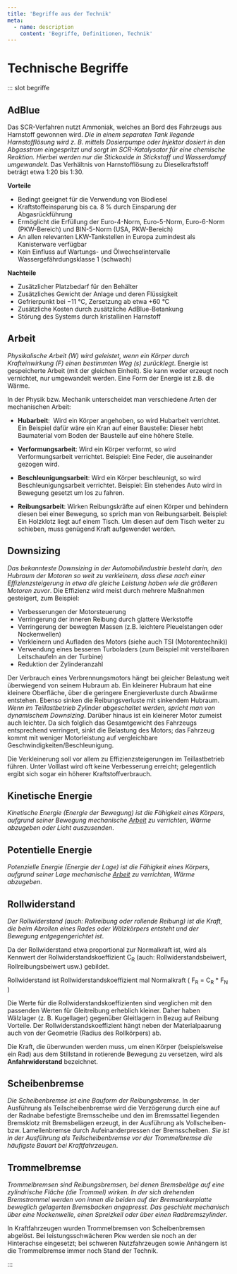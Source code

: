 ```yaml
---
title: 'Begriffe aus der Technik'
meta:
  - name: description
    content: 'Begriffe, Definitionen, Technik'
---
```


# Technische Begriffe

::: slot begriffe

## AdBlue

Das SCR-Verfahren nutzt Ammoniak, welches an Bord des Fahrzeugs aus Harnstoff gewonnen wird. *Die in einem separaten Tank liegende Harnstofflösung wird z. B. mittels Dosierpumpe oder Injektor dosiert in den Abgasstrom eingespritzt und sorgt im SCR-Katalysator für eine chemische Reaktion. Hierbei werden nur die Stickoxide in Stickstoff und Wasserdampf umgewandelt*. Das Verhältnis von Harnstofflösung zu Dieselkraftstoff beträgt etwa 1:20 bis 1:30.

**Vorteile**

- Bedingt geeignet für die Verwendung von Biodiesel
- Kraftstoffeinsparung bis ca. 8 % durch Einsparung der Abgasrückführung
- Ermöglicht die Erfüllung der Euro-4-Norm, Euro-5-Norm, Euro-6-Norm (PKW-Bereich) und BIN-5-Norm (USA, PKW-Bereich)
- An allen relevanten LKW-Tankstellen in Europa zumindest als Kanisterware verfügbar
- Kein Einfluss auf Wartungs- und Ölwechselintervalle
Wassergefährdungsklasse 1 (schwach)

**Nachteile**

- Zusätzlicher Platzbedarf für den Behälter
- Zusätzliches Gewicht der Anlage und deren Flüssigkeit
- Gefrierpunkt bei −11 °C, Zersetzung ab etwa +60 °C
- Zusätzliche Kosten durch zusätzliche AdBlue-Betankung
- Störung des Systems durch kristallinen Harnstoff

## Arbeit

*Physikalische Arbeit (W) wird geleistet, wenn ein Körper durch Krafteinwirkung (F) einen bestimmten Weg (s) zurücklegt*. Energie ist gespeicherte Arbeit (mit der gleichen Einheit). Sie kann weder erzeugt noch vernichtet, nur umgewandelt werden. Eine Form der Energie ist z.B. die Wärme. 

In der Physik bzw. Mechanik unterscheidet man verschiedene Arten der mechanischen Arbeit:

- **Hubarbeit**:  Wird ein Körper angehoben, so wird Hubarbeit verrichtet. Ein Beispiel dafür wäre ein Kran auf einer Baustelle: Dieser hebt Baumaterial vom Boden der Baustelle auf eine höhere Stelle. 

- **Verformungsarbeit**: Wird ein Körper verformt, so wird Verformungsarbeit verrichtet. Beispiel: Eine Feder, die auseinander gezogen wird.

- **Beschleunigungsarbeit**: Wird ein Körper beschleunigt, so wird Beschleunigungsarbeit verrichtet. Beispiel: Ein stehendes Auto wird in Bewegung gesetzt um los zu fahren.

- **Reibungsarbeit**: Wirken Reibungskräfte auf einen Körper und behindern diesen bei einer Bewegung, so sprich man von Reibungsarbeit. Beispiel: Ein Holzklotz liegt auf einem Tisch. Um diesen auf dem Tisch weiter zu schieben, muss genügend Kraft aufgewendet werden. 

## Downsizing

*Das bekannteste Downsizing in der Automobilindustrie besteht darin, den Hubraum der Motoren so weit zu verkleinern, dass diese nach einer Effizienzsteigerung in etwa die gleiche Leistung haben wie die größeren Motoren zuvor*. Die Effizienz wird meist durch mehrere Maßnahmen gesteigert, zum Beispiel:

- Verbesserungen der Motorsteuerung
- Verringerung der inneren Reibung durch glattere Werkstoffe
- Verringerung der bewegten Massen (z.B. leichtere Pleuelstangen oder Nockenwellen)
- Verkleinern und Aufladen des Motors (siehe auch TSI (Motorentechnik))
- Verwendung eines besseren Turboladers (zum Beispiel mit verstellbaren Leitschaufeln an der Turbine)
- Reduktion der Zylinderanzahl

Der Verbrauch eines Verbrennungsmotors hängt bei gleicher Belastung weit überwiegend von seinem Hubraum ab. Ein kleinerer Hubraum hat eine kleinere Oberfläche, über die geringere Energieverluste durch Abwärme entstehen. Ebenso sinken die Reibungsverluste mit sinkendem Hubraum. *Wenn im Teillastbetrieb Zylinder abgeschaltet werden, spricht man von dynamischem Downsizing*. Darüber hinaus ist ein kleinerer Motor zumeist auch leichter. Da sich folglich das Gesamtgewicht des Fahrzeugs entsprechend verringert, sinkt die Belastung des Motors; das Fahrzeug kommt mit weniger Motorleistung auf vergleichbare Geschwindigkeiten/Beschleunigung.

Die Verkleinerung soll vor allem zu Effizienzsteigerungen im Teillastbetrieb führen. Unter Volllast wird oft keine Verbesserung erreicht; gelegentlich ergibt sich sogar ein höherer Kraftstoffverbrauch.

## Kinetische Energie

*Kinetische Energie (Energie der Bewegung) ist die Fähigkeit eines Körpers, aufgrund seiner Bewegung mechanische [Arbeit](#arbeit) zu verrichten, Wärme abzugeben oder Licht auszusenden*.

## Potentielle Energie

*Potenzielle Energie (Energie der Lage) ist die Fähigkeit eines Körpers, aufgrund seiner Lage mechanische [Arbeit](#arbeit) zu verrichten, Wärme abzugeben*.

## Rollwiderstand

*Der Rollwiderstand (auch: Rollreibung oder rollende Reibung) ist die Kraft, die beim Abrollen eines Rades oder Wälzkörpers entsteht und der Bewegung entgegengerichtet ist*. 

Da der Rollwiderstand etwa proportional zur Normalkraft ist, wird als Kennwert der Rollwiderstandskoeffizient C<sub>R</sub> (auch: Rollwiderstandsbeiwert, Rollreibungsbeiwert usw.) gebildet.

Rollwiderstand ist Rollwiderstandskoeffizient mal Normalkraft ( F<sub>R</sub> = C<sub>R</sub> * F<sub>N</sub> )

Die Werte für die Rollwiderstandskoeffizienten sind verglichen mit den passenden Werten für Gleitreibung erheblich kleiner. Daher haben Wälzlager (z. B. Kugellager) gegenüber Gleitlagern in Bezug auf Reibung Vorteile. Der Rollwiderstandskoeffizient hängt neben der Materialpaarung auch von der Geometrie (Radius des Rollkörpers) ab. 

Die Kraft, die überwunden werden muss, um einen Körper (beispielsweise ein Rad) aus dem Stillstand in rotierende Bewegung zu versetzen, wird als **Anfahrwiderstand** bezeichnet.


## Scheibenbremse

*Die Scheibenbremse ist eine Bauform der Reibungsbremse*. In der Ausführung als Teilscheibenbremse wird die Verzögerung durch eine auf der Radnabe befestigte Bremsscheibe und den im Bremssattel liegenden Bremsklotz mit Bremsbelägen erzeugt, in der Ausführung als Vollscheiben- bzw. Lamellenbremse durch Aufeinanderpressen der Bremsscheiben. *Sie ist in der Ausführung als Teilscheibenbremse vor der Trommelbremse die häufigste Bauart bei Kraftfahrzeugen*.

## Trommelbremse

*Trommelbremsen sind Reibungsbremsen, bei denen Bremsbeläge auf eine zylindrische Fläche (die Trommel) wirken. In der sich drehenden Bremstrommel werden von innen die beiden auf der Bremsankerplatte beweglich gelagerten Bremsbacken angepresst. Das geschieht mechanisch über eine Nockenwelle, einen Spreizkeil oder über einen Radbremszylinder*.

In Kraftfahrzeugen wurden Trommelbremsen von Scheibenbremsen abgelöst. Bei leistungsschwächeren Pkw werden sie noch an der Hinterachse eingesetzt; bei schweren Nutzfahrzeugen sowie Anhängern ist die Trommelbremse immer noch Stand der Technik.

:::

<pinchView />

